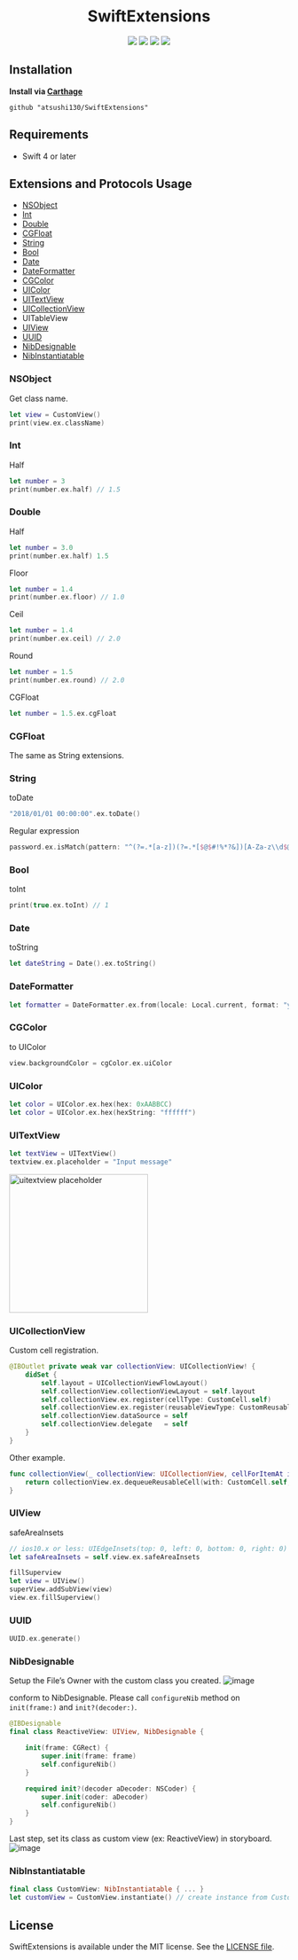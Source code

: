 <p align="center">
    <h1 align="center">SwiftExtensions</h1>
</p1>

<p align="center">
    <a href="https://github.com/atsushi130/SwiftExtensions.git"><img src="https://img.shields.io/badge/Swift-SwiftExtensions-3B5998.svg"></a> 
    <img src="https://img.shields.io/badge/Swift-4.2-ffac45.svg">
    <a href="./license"><img src="https://img.shields.io/badge/License-MIT-d94c32.svg"></a>
    <img src="https://img.shields.io/badge/Carthage-v1.0.3-7ec9d9.svg">
</p>

## Installation
**Install via [Carthage](https://github.com/Carthage/Carthage)**
```
github "atsushi130/SwiftExtensions"
```

## Requirements
- Swift 4 or later

## Extensions and Protocols Usage
- [NSObject](#nsobject)
- [Int](#int)
- [Double](#double)
- [CGFloat](#cgfloat)
- [String](#string)
- [Bool](#bool)
- [Date](#date)
- [DateFormatter](#dateformatter)
- [CGColor](#cgcolor)
- [UIColor](#uicolor)
- [UITextView](#uitextview)
- [UICollectionView](#uicollectionview)
- UITableView
- [UIView](#uiview)
- [UUID](#uuid)
- [NibDesignable](#nibdesignable)
- [NibInstantiatable](#nibinstantiatable)

### NSObject
Get class name.
```swift
let view = CustomView()
print(view.ex.className)
```

### Int
Half
```swift
let number = 3
print(number.ex.half) // 1.5
```

### Double
Half
```swift
let number = 3.0
print(number.ex.half) 1.5
```

Floor
```swift
let number = 1.4
print(number.ex.floor) // 1.0
```

Ceil
```swift
let number = 1.4
print(number.ex.ceil) // 2.0
```

Round
```swift
let number = 1.5
print(number.ex.round) // 2.0
```

CGFloat
```swift
let number = 1.5.ex.cgFloat
```

### CGFloat
The same as String extensions.

### String
toDate
```swift
"2018/01/01 00:00:00".ex.toDate()
```

Regular expression
```swift
password.ex.isMatch(pattern: "^(?=.*[a-z])(?=.*[$@$#!%*?&])[A-Za-z\\d$@$#!%*?&]{8,}$")
```

### Bool
toInt
```swift
print(true.ex.toInt) // 1
```

### Date
toString
```swift
let dateString = Date().ex.toString()
```

### DateFormatter
```swift
let formatter = DateFormatter.ex.from(locale: Local.current, format: "yyyy/MM/dd HH:mm:ss")
```

### CGColor
to UIColor
```swift
view.backgroundColor = cgColor.ex.uiColor
```

### UIColor
```swift
let color = UIColor.ex.hex(hex: 0xAABBCC)
let color = UIColor.ex.hex(hexString: "ffffff")
```

### UITextView
```swift
let textView = UITextView()
textview.ex.placeholder = "Input message"
```
<img width="250" alt="uitextview placeholder" src="https://user-images.githubusercontent.com/11363154/34513458-b9d00aa4-f0ab-11e7-9986-1d87ad01bb42.png">

### UICollectionView
Custom cell registration.
```swift
@IBOutlet private weak var collectionView: UICollectionView! {
    didSet {
        self.layout = UICollectionViewFlowLayout()
        self.collectionView.collectionViewLayout = self.layout
        self.collectionView.ex.register(cellType: CustomCell.self)
        self.collectionView.ex.register(reusableViewType: CustomReusableView.self)
        self.collectionView.dataSource = self
        self.collectionView.delegate   = self
    }
}
```

Other example.
```swift
func collectionView(_ collectionView: UICollectionView, cellForItemAt indexPath: IndexPath) -> UICollectionViewCell {
    return collectionView.ex.dequeueReusableCell(with: CustomCell.self, for: indexPath)
}
```

### UIView
safeAreaInsets
```swift
// ios10.x or less: UIEdgeInsets(top: 0, left: 0, bottom: 0, right: 0)
let safeAreaInsets = self.view.ex.safeAreaInsets
```

```swift
fillSuperview
let view = UIView()
superView.addSubView(view)
view.ex.fillSuperview()

```

### UUID
```swift
UUID.ex.generate()
```

### NibDesignable
Setup the File’s Owner with the custom class you created.
![image](https://user-images.githubusercontent.com/11363154/34498505-40ecd376-f045-11e7-9f54-6173a39248c3.png)

conform to NibDesignable. Please call `configureNib` method on `init(frame:)` and `init?(decoder:)`.
```swift
@IBDesignable
final class ReactiveView: UIView, NibDesignable {

    init(frame: CGRect) {
        super.init(frame: frame)
        self.configureNib()
    }

    required init?(decoder aDecoder: NSCoder) {
        super.init(coder: aDecoder)
        self.configureNib()
    }
}
```

Last step, set its class as custom view (ex: ReactiveView) in storyboard.
![image](https://user-images.githubusercontent.com/11363154/34498849-bfe3d174-f046-11e7-94b8-b7184dc2fe69.png)

### NibInstantiatable
```swift
final class CustomView: NibInstantiatable { ... }
let customView = CustomView.instantiate() // create instance from CustomView.Xib
```

## License
SwiftExtensions is available under the MIT license. See the [LICENSE file](https://github.com/atsushi130/SwiftExtensions/blob/master/license).
